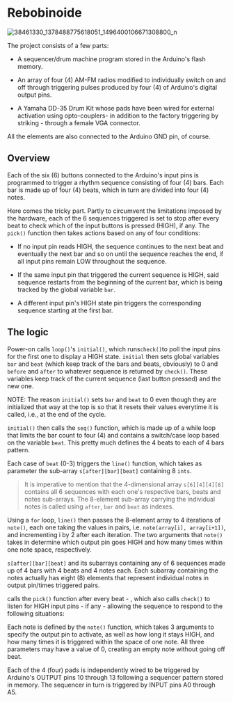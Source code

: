 Rebobinoide 
===========

![38461330_1378488775618051_1496400106671308800_n](https://user-images.githubusercontent.com/55008098/64902170-50f14a00-d657-11e9-9160-7df829bea61e.jpg)

The project consists of a few parts:

* A sequencer/drum machine program stored in the Arduino's flash memory.

* An array of four (4) AM-FM radios modified to individually switch on and off through triggering pulses produced by four (4) of Arduino's digital output pins.

* A Yamaha DD-35 Drum Kit whose pads have been wired for external activation using opto-couplers- in addition to the factory triggering by striking - through a female VGA connector.

All the elements are also connected to the Arduino GND pin, of course.

## Overview

Each of the six (6) buttons connected to the Arduino's input pins is programmed to trigger a rhythm sequence consisting of four (4) bars. Each bar is made up of four (4) beats, which in turn are divided into four (4) notes. 

Here comes the tricky part. Partly to circumvent the limitations imposed by the hardware, each of the 6 sequences triggered is set to stop after every beat to check which of the input buttons is pressed (HIGH), if any. The `pick()` function then takes actions based on any of four conditions:

* If no input pin reads HIGH, the sequence continues to the next beat and eventually the next bar and so on until the sequence reaches the end, if all input pins remain LOW throughout the sequence.

* If the same input pin that triggered the current sequence is HIGH, said sequence restarts from the beginning of the current bar, which is being tracked by the global variable `bar`.

* A different input pin's HIGH state pin triggers the corresponding sequence starting at the first bar.

## The logic

Power-on calls `loop()`'s `initial()`, which runs`check()`to poll the input pins for the first one to display a HIGH state. `initial` then sets global variables `bar` and `beat` (which keep track of the bars and beats, obviously) to 0 and `before` and `after` to whatever sequence is returned by `check()`. These variables keep track of the current sequence (last button pressed) and the new one. 

NOTE: The reason `initial()` sets `bar` and `beat` to 0 even though they are initialized that way at the top is so that it resets their values everytime it is called, i.e., at the end of the cycle.

`initial()` then calls the `seq()` function, which is made up of a while loop that limits the bar count to four (4) and contains a switch/case loop based on the variable `beat`. This pretty much defines the 4 beats to each of 4 bars pattern.

Each case of `beat` (0-3) triggers the `line()` function, which takes as parameter the sub-array `s[after][bar][beat]` containing 8 `ints`. 

> It is imperative to mention that the 4-dimensional array `s[6][4][4][8]` contains all 6 sequences with each one's respective bars, beats and notes sub-arrays. The 8-element sub-array carrying the individual notes is called using `after`, `bar` and `beat` as indexes.

Using a `for` loop, `line()` then passes the 8-element array to 4 iterations of `note()`, each one taking the values in pairs, i.e. `note(array[i], array[i+1])`, and incrementing i by 2 after each iteration. The two arguments that `note()` takes in determine which output pin goes HIGH and how many times within one note space, respectively.



`s[after][bar][beat]` and its subarrays containing any of 6 sequences made up of 4 bars with 4 beats and 4 notes each. Each subarray containing the notes actually has eight (8) elements that represent individual notes in output pin/times triggered pairs. 






calls the `pick()` function after every beat - , which also calls `check()` to listen for HIGH input pins - if any - allowing the sequence to respond to the following situations:



Each note is defined by the `note()` function, which takes 3 arguments to specify the output pin to activate, as well as how long it stays HIGH, and how many times it is triggered within the space of one note. All three parameters may have a value of 0, creating an empty note without going off beat.




Each of the 4 (four) pads is independently wired to be triggered by Arduino's OUTPUT pins 10 through 13 following a sequencer pattern stored in memory. The sequencer in turn is triggered by INPUT pins A0 through A5.








